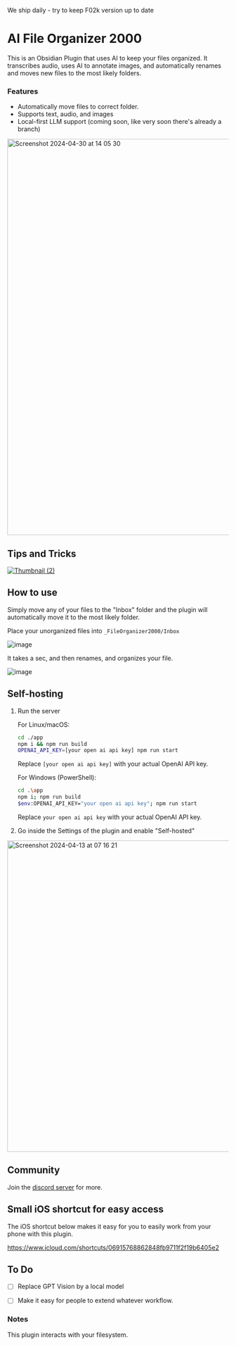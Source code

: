 We ship daily - try to keep F02k version up to date

# AI File Organizer 2000
  
This is an Obsidian Plugin that uses AI to keep your files organized. It transcribes audio, uses AI to annotate images, and automatically renames and moves new files to the most likely folders.

### Features

  
- Automatically move files to correct folder.
- Supports text, audio, and images
- Local-first LLM support (coming soon, like very soon there's already a branch)
<img width="900" alt="Screenshot 2024-04-30 at 14 05 30" src="https://github.com/different-ai/file-organizer-2000/assets/11430621/2e2cdf14-c6d0-4fd0-8e02-268928ad7ef3">



## Tips and Tricks
[![Thumbnail (2)](https://github.com/different-ai/file-organizer-2000/assets/11430621/1b2c524b-11bc-484d-9255-4699783303bf)](https://youtube.com/playlist?list=PLgRcC-DFR5jdUxbSBuNeymwYTH_FSVxio&si=I7VpzzAnY0XVQ15c)



## How to use

Simply move any of your files to the "Inbox" folder and the plugin will automatically move it to the most likely folder.

Place your unorganized files into `_FileOrganizer2000/Inbox`

![image](https://github.com/different-ai/file-organizer-2000/assets/11430621/295038f0-170c-456e-8e0a-e89c31719b95)

It takes a sec, and then renames, and organizes your file.

![image](https://github.com/different-ai/file-organizer-2000/assets/11430621/f9fd716f-6ada-45c4-bd59-a4efcd79b0e5)




## Self-hosting

1. Run the server

    For Linux/macOS:
    ```sh
    cd ./app
    npm i && npm run build
    OPENAI_API_KEY=[your open ai api key] npm run start
    ```
    Replace `[your open ai api key]` with your actual OpenAI API key.

    For Windows (PowerShell):
    ```sh
    cd .\app
    npm i; npm run build
    $env:OPENAI_API_KEY="your open ai api key"; npm run start
    ```
    Replace `your open ai api key` with your actual OpenAI API key.



2. Go inside the Settings of the plugin and enable "Self-hosted"


<img width="707" alt="Screenshot 2024-04-13 at 07 16 21" src="https://github.com/different-ai/file-organizer-2000/assets/11430621/ca2222c9-cb8d-4d15-8459-2da4c9662f24">

## Community

Join the [discord server](https://discord.gg/udQnCRFyus) for more.

## Small iOS shortcut for easy access
The iOS shortcut below makes it easy for you to easily work from your phone with this plugin.

https://www.icloud.com/shortcuts/06915768862848fb9711f2f19b6405e2



## To Do

- [ ] Replace GPT Vision by a local model
- [ ] Make it easy for people to extend whatever workflow.



### Notes

This plugin interacts with your filesystem.
